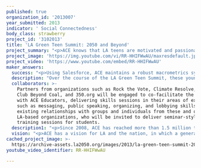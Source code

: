 ```yaml
---
published: true
organization_id: '2013007'
year_submitted: 2013
indicator: ' Social Connectedness'
body_class: strawberry
project_id: '3102013'
title: 'LA Green Teen Summit: 2050 and Beyond'
project_summary: "<p>ACE knows that LA teens are motivated and passionate about their city. We’ve seen it in the work we’ve been doing in LA high schools for the past four years, delivering climate science education and action programs to students. Most recently, we saw it when our students joined the Forward on Climate Rally on March 17th, 2013, gaining the attention of the public, the media, and the White House.</p>\r\n\r\n<p>LA’s game changers are in our high schools. This generation is more mobile and better connected than ever before, with new technology and social networking revolutionizing their potential to share ideas, build a movement and drive significant and sustainable change.</p>\r\n\r\n<p>We want to bring all that energy, commitment and innovation together, in one room, and engage LA’s youth in leading the changes we need to see in our city.</p>\r\n\r\n<p>Over 200 high school seniors drawn from schools across LA, will be invited to participate in an LA Green Teen Summit, networking with their peers and connecting their shared passion to lead the movement against climate change and a vision of their city’s future – environmentally and economically sustainable and thriving.</p>\r\n\r\n<p>ACE will organize and deliver the two-day event, which will include seminars and training sessions co-facilitated by key individuals from partner organizations, as well as plenary presentations and Q&A. Students will have the opportunity to take part in education experiences as well as skills sessions, where they will learn team working, leadership and campaign skills, such as effective lobbying and public speaking.</p>\r\n\r\n<p>ACE’s team in LA will leverage their unparalleled reach into high schools across the city, through relationships with teachers, administrators and school districts, to invite teens together for the Green Teen Summit.</p>\r\n\r\n<p>The Summit may be scheduled to coincide with PowerShift 2013, drawing from and in solidarity with the event in Pittsburgh, PA on October 18-21. http://www.wearepowershift.org/</p>\r\n\r\n<p>ACE Educators in LA will bring campaign organizing expertise, building from student leadership training and mentoring that they have been delivering over the past 3 years.</p>\r\n\r\n<p>With the support of ACE trainings and mentorship, ACE’s green teen leaders have crafted a mission and message for “Waste Free Schools” in LA,  that they will be delivering to City Hall via a peaceful, student-led rally at the CicLAvia event on April 21, 2013. http://www.ciclavia.org/</p>"
project_image: 'https://img.youtube.com/vi/RR-HHIFWwAU/maxresdefault.jpg'
project_video: 'https://www.youtube.com/embed/RR-HHIFWwAU'
maker_answers:
  success: "<p>Using Salesforce, ACE maintains a robust macrometrics system, tracking efficiency and output of our educator force nationwide as well as our activities in schools and with partner organizations. For instance, we track the impact of our education, action and leadership programs, including number of participating students, carbon-cutting projects completed, CO2 reduction achieved through projects, sustainability commitments pledged, and youth leaders trained.</p>\r\n\r\n<p>This year, new metrics reflect ACE’s strategic focus on deeper, more sustainable outcomes and measuring the true impact of our programs, including youth voice stories, level of teacher engagement, and student influence in each of ACE’s regions and nationally.</p>\r\n\r\n<p>In 2011, ACE implemented a behavior change survey, a national evaluation effort designed to better track program impact on students served. Working in close collaboration with survey experts at the Yale School of the Environment and Stanford University’s Human-Sciences and Technologies Advanced Research Institute, ACE surveyed its impact on science literacy, student behavior, and student attitudes related to climate. Summary results showed that:</p>\r\n\r\n<p>Before the ACE Assembly, only 34% of students passed a basic climate science test.\r\nAfter the ACE Assembly:</p>\r\n\r\n<p>==>\t59% of students passed the climate science knowledge test.\r\n==>\tWe saw a 35% decrease in students categorized as Disengaged, Doubtful, or Dismissive.\r\n==>\tWe saw a 40% increase in students categorized as Concerned or Alarmed. \r\n==>\t48% of students felt more confident in their ability to help start a project to reduce their school’s carbon footprint.\r\n==>\tThe intention to ask parents or friends to reduce their footprints increased in 60% of students.</p>\r\n\r\n<p>In fall 2012, ACE published the results of our national student survey effort and presented at prestigious research conferences including the AGU (American Geophysical Union) Fall Meeting, BECC (Behavior, Energy and Climate Change) Conference, and Culture, Politics, and Climate Change International Conference.</p>\r\n\r\n<p>ACE plans to continue and expand our survey effort, building valuable data against which we can rigorously evaluate the impact of our programs. ACE also plans to begin a new evaluation project, tracking individual students over longer periods of time to identify their retention of knowledge and behavior change as well as their influence on parents' and household energy behaviors.</p>\r\n\r\n<p>We will build on this firm foundation of survey and evaluation expertise to capture and report on the specific outcomes and results from ACE’s LA2050 program.</p>"
  description: "Over the course of the LA Green Teen Summit, these young leaders will identify the “hot topic” for LA that they want to focus on in the coming semester. This might be greening their local community, starting with elevating the rate of waste recovery on their school campus, through to carbon reduction initiatives in support of LA’s goals to reduce its emissions and dependence on fossil fuels. \r\n\r\nFollowing the Summit, ACE will support the students in taking action on the key issue that they identified as critical for immediate priority. Taking the skills that they learned, youth leaders will come together in smaller teams to tackle the issue in their local communities, share their ideas for citywide action and campaign for the initiatives that they want to see implemented.\r\n\r\nACE will offer mentoring and guidance, connecting teens to relevant partners and helping them to arrange meetings with district authorities, local politicians, and civic leaders.\r\n\r\nStudent leaders will be connected to each other at the Summit and beyond, through online interactions and offline actions that they will take together, supported by ACE. \r\n\r\nIn December, the teens will come together again for a half-day Town Hall meeting with key representatives from the city of LA and local media. Selected student leaders, supported by their peers, will address the panel of guests and lobby for the changes that they want to see in their city. The city representatives will be given the opportunity to respond with a facilitated Q&A session.\r\n\r\nThe event will be set up and publicized well in advance, providing an opportunity for the city authorities to hear the collective voice of youth speak about what they want to see happen now – and over the next 10, 20, 30 years – to ensure a thriving, sustainable future for LA."
  collaborators: >-
    Partners from organizations such as Rock the Vote, Climate Resolve, Sierra
    Club Beyond Coal, and 350.org will be engaged to co-facilitate the summit
    with ACE Educators, delivering skills sessions in their areas of expertise,
    such as messaging, public speaking, organizing, and lobbying skills. ACE has
    existing relationships with groups and individuals from these and other,
    LA-based organizations, who will be invited to deliver seminar-style
    training sessions for students.
  description1: "<p>Since 2008, ACE has reached more than 1.5 million teens in over 2,000 schools across the country. Over 35,000 students in environmental action teams, have completed over 1,500 climate-saving projects in their schools and communities. Nearly 2,000 young people have attended ACE Leadership Trainings and we have elevated the voice of 9 Youth Reps – the most dedicated, passionate youth climate leaders nationwide.</p>\r\n\r\n<p>The video showing the impact of Santa Monica High School’s “Team Marine” is one example of the kind of student action and leadership that ACE supports and inspires. ACE took our multimedia assembly there in 2010 and our Educators have been working with Team Marine ever since. They have a highly engaged faculty sponsor, they won ACE’s “Star Wars” campaign a few years back, they took on our Biggest Loser Energy Challenge, and they used an ACE starter grant towards building an electric car:</p>\r\n\r\n<p>http://www.acespace.org/blog/2012/04/for-immediate-release-team-marine-wins-first-place/?utm_source=rss&utm_medium=rss&utm_campaign=for-immediate-release-team-marine-wins-first-place</p>\r\n\r\n<p>Also, in January 2012, Kavi Reddy, an ACE Youth Advisory Board member, was the keynote speaker at SMUD's (Sacramento Municipal Utility District's) Youth Energy Summit. In 2011, in April 2011, ACE youth went to the White House to speak with Secretary of Energy Stephen Chu, and U.S. Chief Technology Officer, Aneesh Chopra, about scaling energy-efficiency in U.S. public schools. ACE's programs provide both a foundation of knowledge in climate science, as well as the resources and support to turn that knowledge into action.</p>\r\n\r\n<p>In the school year 2011-12, we both reached our 1 millionth student and received the EPA Region 1 (New England) Merit Award for outstanding contributions to preserving and protecting the environment, alongside renowned advocates like Gary Hirshberg, President and CEO of Stonyfield Farms.</p>\r\n\r\n<p>In addition to this prestigious award, ACE was named Climate Change Communicator of the Year by George Mason University’s Center for Climate Change Communication and received the 2011 Breathe California Clean Air Award for Public Awareness and Education.</p>"
  vision: "<p>ACE has a vision for LA and the nation, in which a generation of informed and connected American youth realizes its potential to act, innovate and influence others as an organized force to successfully confront the climate crisis. Through a strategy that emphasizes individual commitment and collective impact, we believe young people can catalyze public sector leadership, inspire worldview change, and drive economic transformation to mitigate the causes and consequences of climate change.</p>\r\n\r\n<p>The climate crisis is the greatest threat humanity has seen and our time to solve this crisis is limited. The emerging generation of young leaders needs to be equipped to lead large-scale breakthroughs that will chart a fundamentally different course. The missing ingredient is a coordinated effort to educate, connect and inspire this generation to rewrite the future.</p>\r\n\r\n<p>ACE’s mission is to educate young people, to fundamentally shift the attitude and behavior of a generation and build the will to solve the climate crisis now. We want to see innovations, policies and practices led and implemented by an alliance of young, connected and diverse change-agents for the climate.</p>"
cached_project_image: >-
  https://archive-assets.la2050.org/images/2013/la-green-teen-summit-2050-and-beyond/img.youtube.com/vi/RR-HHIFWwAU/maxresdefault.jpg
youtube_video_identifier: RR-HHIFWwAU

---
```

